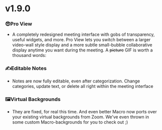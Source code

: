 # v1.9.0

### 😎Pro View

- A completely redesigned meeting interface with gobs of transparency, useful widgets, and more. Pro View lets you switch between a larger video-wall style display and a more subtle small-bubble collaborative display anytime you want during the meeting.  A ~~picture~~ GIF is worth a thousand words:

### ✍️Editable Notes

- Notes are now fully editable, even after categorization. Change categories, update text, or delete all right within the meeting interface

### 🖼️Virtual Backgrounds

- They are fixed, for real this time. And even better Macro now ports over your existing virtual backgrounds from Zoom. We've even thrown in some custom Macro-backgrounds for you to check out ;)

